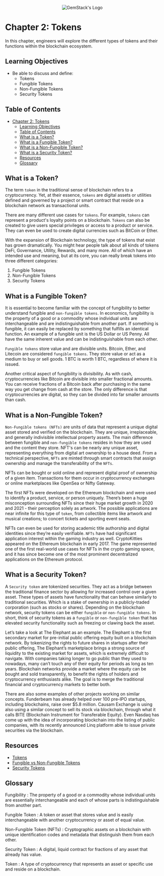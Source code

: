 <p align="center">
  <img
  src="https://camo.githubusercontent.com/e4ac909b3da508a9e5f8f5276359dd0d8a484a30dc58daf2b29755d87aa09b57/68747470733a2f2f67656d737461636b2e696f2f7374617469632f31626135356364376237663639393165633965646262386331343332323533342f30656261302f6c6f676f5f7072696d6172795f737461636b65642e61766966"
  alt="GemStack's Logo"
  />
</p>

# Chapter 2: Tokens

In this chapter, engineers will explore the different types of tokens and their functions within the blockchain ecosystem.

## Learning Objectives

* Be able to discuss and define:
    * Tokens
    * Fungible Tokens
    * Non-Fungible Tokens
    * Security Tokens

## Table of Contents

- [Chapter 2: Tokens](#chapter-2-tokens)
  - [Learning Objectives](#learning-objectives)
  - [Table of Contents](#table-of-contents)
  - [What is a Token?](#what-is-a-token)
  - [What is a Fungible Token?](#what-is-a-fungible-token)
  - [What is a Non-Fungible Token?](#what-is-a-non-fungible-token)
  - [What is a Security Token?](#what-is-a-security-token)
  - [Resources](#resources)
  - [Glossary](#glossary)

## What is a Token?

The term `token` in the traditional sense of blockchain refers to a cryptocurrency. Yet, at their essence, `tokens` are digital assets or utilities defined and governed by a project or smart contract that reside on a blockchain network as transactional units.

There are many different use cases for `tokens`. For example, `tokens` can represent a product's loyalty points on a blockchain. `Tokens` can also be created to give users special privileges or access to a product or service. They can even be used to create digital currencies such as BitCoin or Ether.

With the expansion of Blockchain technology, the type of tokens that exist has grown dramatically. You might hear people talk about all kinds of tokens DeFi, Governance, Utility, Rewards, and many more. All of which have an intended use and meaning, but at its core, you can really break tokens into three different categories:

1. Fungible Tokens
2. Non-Fungible Tokens
3. Security Tokens

## What is a Fungible Token?

It is essential to become familiar with the concept of fungibility to better understand fungible and `non-fungible tokens`. In economics, fungibility is the property of a good or a commodity whose individual units are interchangeable and are indistinguishable from another part. If something is fungible, it can easily be replaced by something that fulfills an identical function. An example of a fungible unit is the US Dollar or US Penny. All have the same inherent value and can be indistinguishable from each other.

`Fungible tokens` store value and are divisible units. Bitcoin, Ether, and Litecoin are considered `fungible tokens`. They store value or act as a medium to buy or sell goods. 1 BTC is worth 1 BTC, regardless of where it is issued.

Another critical aspect of fungibility is divisibility. As with cash, cryptocurrencies like Bitcoin are divisible into smaller fractional amounts. You can receive fractions of a Bitcoin back after purchasing in the same way you get change from cash at the store. The only difference is that cryptocurrencies are digital, so they can be divided into far smaller amounts than cash.

## What is a Non-Fungible Token?

`Non-Fungible tokens (NFTs)` are units of data that represent a unique digital asset stored and verified on the blockchain. They are unique, irreplaceable, and generally indivisible intellectual property assets. The main difference between fungible and `non-fungible tokens` resides in how they are used and the content they store. NFT's can be nearly any unique asset, representing everything from digital art ownership to a house deed. From a technical perspective, `NFTs` are minted through smart contracts that assign ownership and manage the transferability of the `NFTs`.

NFTs can be bought or sold online and represent digital proof of ownership of a given item. Transactions for them  occur in cryptocurrency exchanges or online marketplaces like OpenSea or Nifty Gateway.

The first NFTs were developed on the Ethereum blockchain and were used to identify a product, service, or person uniquely. There’s been a huge misconception surrounding NFTs since their huge market growth in 2020 and 2021 - their perception solely as artwork. The possible applications are near infinite for this type of `token`, from collectible items like artwork and musical creations; to concert tickets and sporting event seats.

NFTs can even be used for storing academic title authorship and digital identities since they’re easily verifiable. `NFTs` have had significant application interest within the gaming industry as well. CryptoKitties appeared on the Ethereum blockchain in early 2017. The game represented one of the first real-world use cases for NFTs in the crypto gaming space, and it has since become one of the most prominent decentralized applications on the Ethereum protocol.

## What is a Security Token?

A `Security token` are tokenized securities. They act as a bridge between the traditional finance sector by allowing for increased control over a given asset.
These types of assets have functionality that can behave similarly to traditional securities. Which is a stake of ownership in a publicly-traded corporation (such as stocks or shares).
Depending on the blockchain network, security tokens can be either `fungible` or `non-fungible tokens`. In short, think of security tokens as a `fungible` or `non-fungible token` that has elevated security functionality such as freezing or clawing back the asset.

Let’s take a look at The Elephant as an example. The Elephant is the first secondary market for pre-initial public offering equity built on a blockchain network. By tokenizing the rights to future shares in startups after their public offering, The Elephant’s marketplace brings a strong source of liquidity to the existing market for assets, which is extremely difficult to navigate. With companies taking longer to go public than they used to nowadays, many can’t touch any of their equity for periods as long as ten years. Blockchain networks provide a market where the equity can be bought and sold transparently, to benefit the rights of holders and cryptocurrency enthusiasts alike. The goal is to merge the traditional financial and cryptocurrency markets to better both.

There are also some examples of other projects working on similar concepts. Funderbeam has already helped over 100 pre-IPO startups, including blockchains, raise over $5.8 million. Causam Exchange is using also using a similar concept to sell its stock via blockchain, through what it calls BITE (Blockchain Instrument for Transferable Equity). Even Nasdaq has come up with the idea of incorporating blockchain into the listing of public companies, with its recently announced Linq platform able to issue private securities via the blockchain.

## Resources

* [Tokens](https://www.coinbase.com/learn/crypto-basics/what-is-a-token)
* [Fungible vs Non-Fungible Tokens](https://www.blockchain-council.org/blockchain/a-quick-guide-to-fungible-vs-non-fungible-tokens/)
* [Security Tokens](https://www.sofi.com/learn/content/security-tokens-cryptocurrency/)

## Glossary

Fungibility
: The property of a good or a commodity whose individual units are essentially interchangeable and each of whose parts is indistinguishable from another part.

Fungible Token
: A token or asset that stores value and is easily interchangeable with another cryptocurrency or asset of equal value.

Non-Fungible Token (NFTs)
: Cryptographic assets on a blockchain with unique identification codes and metadata that distinguish them from each other.

Security Token
: A digital, liquid contract for fractions of any asset that already has value.

Token
: A type of cryptocurrency that represents an asset or specific use and reside on a blockchain.